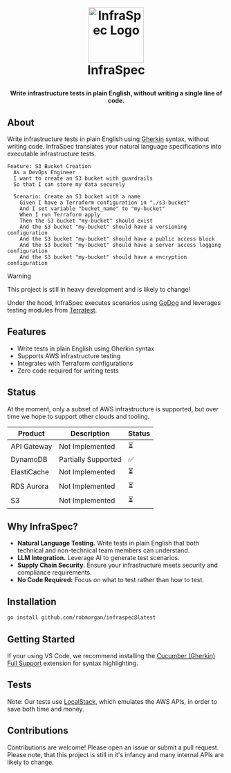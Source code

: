 <h1>
<p align="center">
  <img src="https://github.com/user-attachments/assets/d744b90a-1e44-4b1e-9f5b-35f948991620" alt="InfraSpec Logo" width="128">
  <br>InfraSpec
</h1>
  <p align="center">
    <strong>Write infrastructure tests in plain English, without writing a single line of code.</strong>
  </p>
</p>

## About

Write infrastructure tests in plain English using [Gherkin](https://cucumber.io/docs/gherkin/) syntax, without writing
code. InfraSpec translates your natural language specifications into executable infrastructure tests.

```gherkin
Feature: S3 Bucket Creation
  As a DevOps Engineer
  I want to create an S3 bucket with guardrails
  So that I can store my data securely

  Scenario: Create an S3 bucket with a name
    Given I have a Terraform configuration in "./s3-bucket"
    And I set variable "bucket_name" to "my-bucket"
    When I run Terraform apply
    Then the S3 bucket "my-bucket" should exist
    And the S3 bucket "my-bucket" should have a versioning configuration
    And the S3 bucket "my-bucket" should have a public access block
    And the S3 bucket "my-bucket" should have a server access logging configuration
    And the S3 bucket "my-bucket" should have a encryption configuration
```

> [!WARNING]
> This project is still in heavy development and is likely to change!

Under the hood, InfraSpec executes scenarios using [GoDog](https://github.com/cucumber/godog) and leverages testing
modules from [Terratest](https://terratest.gruntwork.io/).

## Features

- Write tests in plain English using Gherkin syntax
- Supports AWS infrastructure testing
- Integrates with Terraform configurations
- Zero code required for writing tests

## Status

At the moment, only a subset of AWS infrastructure is supported, but over time we hope to support other clouds and
tooling.

| **Product**   | **Description**     | **Status**   |
| ------------- | ------------------- | ------------ |
| API Gateway   | Not Implemented     |      ⏳     |
| DynamoDB      | Partially Supported |      ✅     |
| ElastiCache   | Not Implemented     |      ⏳     |
| RDS Aurora    | Not Implemented     |      ⏳     |
| S3            | Not Implemented     |      ⏳     |

## Why InfraSpec?

- **Natural Language Testing.** Write tests in plain English that both technical and non-technical team members can understand.
- **LLM Integration.** Leverage AI to generate test scenarios.
- **Supply Chain Security.** Ensure your infrastructure meets security and compliance requirements.
- **No Code Required:** Focus on what to test rather than how to test.

## Installation

```sh
go install github.com/robmorgan/infraspec@latest
```

## Getting Started

If your using VS Code, we recommend installing the [Cucumber (Gherkin) Full Support](https://marketplace.visualstudio.com/items?itemName=alexkrechik.cucumberautocomplete)
extension for syntax highlighting.

## Tests

Note: Our tests use [LocalStack](https://github.com/localstack/localstack), which emulates the AWS APIs, in order to
save both time and money.

## Contributions

Contributions are welcome! Please open an issue or submit a pull request. Please note, that this project is still in
it's infancy and many internal APIs are likely to change.

